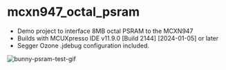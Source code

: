 # mcxn947_octal_psram

- Demo project to interface 8MB octal  PSRAM to the MCXN947
- Builds with MCUXpresso IDE v11.9.0 [Build 2144] [2024-01-05] or later
- Segger Ozone .jdebug configuration included.

![bunny-psram-test-gif](https://github.com/wavenumber-eng/mcxn947_octal_psram/assets/1431437/bc3d488f-4d9d-440e-873f-d7cf3d553e90)
